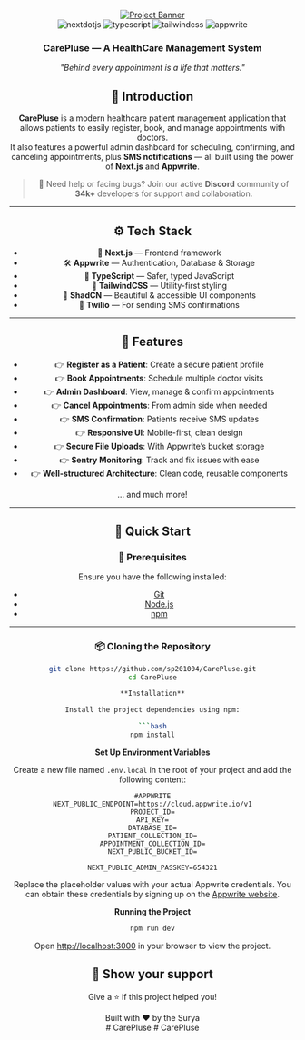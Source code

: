 <div align="center">
  <br />
    <a href="#">
      <img src="https://github.com/user-attachments/assets/fb1991c8-22b9-4764-aa10-707a89532e89" alt="Project Banner">
    </a>
  <br />

  <div>
    <img src="https://img.shields.io/badge/-Next_JS-black?style=for-the-badge&logoColor=white&logo=nextdotjs&color=000000" alt="nextdotjs" />
    <img src="https://img.shields.io/badge/-TypeScript-black?style=for-the-badge&logoColor=white&logo=typescript&color=3178C6" alt="typescript" />
    <img src="https://img.shields.io/badge/-Tailwind_CSS-black?style=for-the-badge&logoColor=white&logo=tailwindcss&color=06B6D4" alt="tailwindcss" />
    <img src="https://img.shields.io/badge/-Appwrite-black?style=for-the-badge&logoColor=white&logo=appwrite&color=FD366E" alt="appwrite" />
  </div>

  <h3 align="center">CarePluse — A HealthCare Management System</h3>

<div align="center">
  <i>"Behind every appointment is a life that matters."</i>
</div>

## <a name="introduction">🤖 Introduction</a>

**CarePluse** is a modern healthcare patient management application that allows patients to easily register, book, and manage appointments with doctors.  
It also features a powerful admin dashboard for scheduling, confirming, and canceling appointments, plus **SMS notifications** — all built using the power of **Next.js** and **Appwrite**.

> 💬 Need help or facing bugs? Join our active **Discord** community of **34k+** developers for support and collaboration.

---

## <a name="tech-stack">⚙️ Tech Stack</a>

- 🚀 **Next.js** — Frontend framework
- 🛠 **Appwrite** — Authentication, Database & Storage
- 🧠 **TypeScript** — Safer, typed JavaScript
- 🎨 **TailwindCSS** — Utility-first styling
- 🧩 **ShadCN** — Beautiful & accessible UI components
- 📲 **Twilio** — For sending SMS confirmations

---

## <a name="features">🔋 Features</a>

- 👉 **Register as a Patient**: Create a secure patient profile
- 👉 **Book Appointments**: Schedule multiple doctor visits
- 👉 **Admin Dashboard**: View, manage & confirm appointments
- 👉 **Cancel Appointments**: From admin side when needed
- 👉 **SMS Confirmation**: Patients receive SMS updates
- 👉 **Responsive UI**: Mobile-first, clean design
- 👉 **Secure File Uploads**: With Appwrite’s bucket storage
- 👉 **Sentry Monitoring**: Track and fix issues with ease
- 👉 **Well-structured Architecture**: Clean code, reusable components

... and much more!

---

## <a name="quick-start">🤸 Quick Start</a>

### 🔧 Prerequisites

Ensure you have the following installed:

- [Git](https://git-scm.com/)
- [Node.js](https://nodejs.org/en)
- [npm](https://www.npmjs.com/)

---

### 📦 Cloning the Repository

```bash
git clone https://github.com/sp201004/CarePluse.git
cd CarePluse

**Installation**

Install the project dependencies using npm:

```bash
npm install
```

**Set Up Environment Variables**

Create a new file named `.env.local` in the root of your project and add the following content:

```env
#APPWRITE
NEXT_PUBLIC_ENDPOINT=https://cloud.appwrite.io/v1
PROJECT_ID=
API_KEY=
DATABASE_ID=
PATIENT_COLLECTION_ID=
APPOINTMENT_COLLECTION_ID=
NEXT_PUBLIC_BUCKET_ID=

NEXT_PUBLIC_ADMIN_PASSKEY=654321
```

Replace the placeholder values with your actual Appwrite credentials. You can obtain these credentials by signing up on the [Appwrite website](https://appwrite.io/).

**Running the Project**

```bash
npm run dev
```

Open [http://localhost:3000](http://localhost:3000) in your browser to view the project.

## 🌟 Show your support

Give a ⭐️ if this project helped you!

<div align="center">
Built with ❤️ by the Surya
</div>
# CarePluse
# CarePluse
